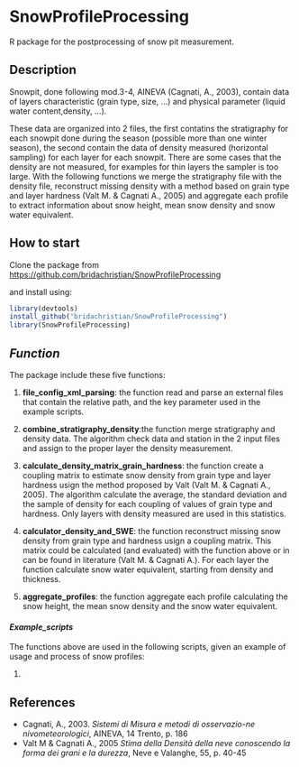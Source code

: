 SnowProfileProcessing
================

R package for the postprocessing of snow pit measurement.

Description
-----------

Snowpit, done following mod.3-4, AINEVA (Cagnati, A., 2003), contain data of layers characteristic (grain type, size, ...) and physical parameter (liquid water content,density, ...).

These data are organized into 2 files, the first contatins the stratigraphy for each snowpit done during the season (possible more than one winter season), the second contain the data of density measured (horizontal sampling) for each layer for each snowpit. There are some cases that the density are not measured, for examples for thin layers the sampler is too large. With the following functions we merge the stratigraphy file with the density file, reconstruct missing density with a method based on grain type and layer hardness (Valt M. & Cagnati A., 2005) and aggregate each profile to extract information about snow height, mean snow density and snow water equivalent.

How to start
------------

Clone the package from <https://github.com/bridachristian/SnowProfileProcessing>

and install using:

``` r
library(devtools)
install_github("bridachristian/SnowProfileProcessing")
library(SnowProfileProcessing)
```

*Function*
----------

The package include these five functions:

1.  **file\_config\_xml\_parsing**: the function read and parse an external files that contain the relative path, and the key parameter used in the example scripts.

2.  **combine\_stratigraphy\_density**:the function merge stratigraphy and density data. The algorithm check data and station in the 2 input files and assign to the proper layer the density measurement.

3.  **calculate\_density\_matrix\_grain\_hardness**: the function create a coupling matrix to estimate snow density from grain type and layer hardness usign the method proposed by Valt (Valt M. & Cagnati A., 2005). The algorithm calculate the average, the standard deviation and the sample of density for each coupling of values of grain type and hardness. Only layers with density measured are used in this statistics.

4.  **calculator\_density\_and\_SWE**: the function reconstruct missing snow density from grain type and hardness usign a coupling matrix. This matrix could be calculated (and evaluated) with the function above or in can be found in literature (Valt M. & Cagnati A.). For each layer the function calculate snow water equivalent, starting from density and thickness.

5.  **aggregate\_profiles**: the function aggregate each profile calculating the snow height, the mean snow density and the snow water equivalent.

#### *Example\_scripts*

The functions above are used in the following scripts, given an example of usage and process of snow profiles:

1.  

References
----------

-   Cagnati, A., 2003. *Sistemi di Misura e metodi di osservazio-ne nivometeorologici*, AINEVA, 14 Trento, p. 186
-   Valt M & Cagnati A., 2005 *Stima della Densità della neve conoscendo la forma dei grani e la durezza*, Neve e Valanghe, 55, p. 40-45
